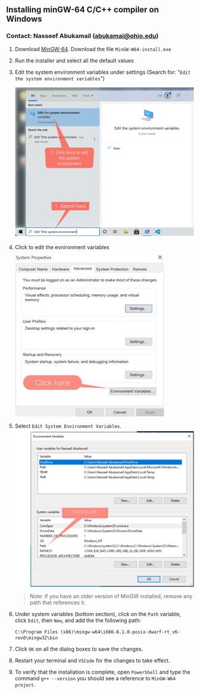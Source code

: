 ## Installing minGW-64 C/C++ compiler on Windows
### Contact: Nasseef Abukamail (abukamai@ohio.edu)

1. Download [MinGW-64](https://sourceforge.net/projects/mingw-w64/files/mingw-w64/). Download the file `MinGW-W64-install.exe`
2. Run the installer and select all the default values
3. Edit the system environment variables under settings (Search for: "`Edit the system environment variables`")
   
   ![search-env-vars.jpg](search-env-vars.jpg)

4. Click to edit the evnironment variables
   
   ![edit-env-vars.jpg](edit-env-vars.jpg)

5. Select `Edit System Environment Variables`.
   ![env-vars.png](env-vars.png)
   
    > Note: If you have an older version of MinGW installed, remove any path that references it.
   
6. Under system variables (bottom section), click on the `Path` variable, click `Edit`, then `New`, and add the the following path:
    ```console
    C:\Program Files (x86)\mingw-w64\i686-8.1.0-posix-dwarf-rt_v6-rev0\mingw32\bin
    ``` 

7. Click `OK` on all the dialog boxes to save the changes.

8.  Restart your terminal and `VSCode` for the changes to take effect.
9.  To verify that the installation is complete, open `PowerShell` and type the command `g++ --version` you should see a reference to `MinGW-W64 project`.
   
    